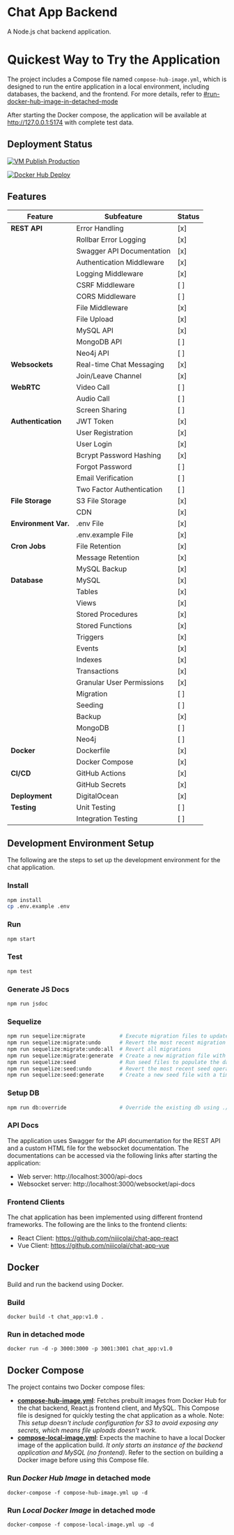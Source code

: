 # Chat App Backend
A Node.js chat backend application.

# Quickest Way to Try the Application
The project includes a Compose file named `compose-hub-image.yml`, which is designed to run the entire application in a local environment, including databases, the backend, and the frontend. For more details, refer to [#run-docker-hub-image-in-detached-mode](https://github.com/niiicolai/chat-app?tab=readme-ov-file#run-docker-hub-image-in-detached-mode)

After starting the Docker compose, the application will be available at http://127.0.0.1:5174 with complete test data.

## Deployment Status
[![VM Publish Production](https://github.com/niiicolai/chat-app/actions/workflows/deploy_vm.yml/badge.svg)](https://github.com/niiicolai/chat-app/actions/workflows/deploy_vm.yml)

[![Docker Hub Deploy](https://github.com/niiicolai/chat-app/actions/workflows/deploy_docker_hub.yml/badge.svg?branch=main)](https://github.com/niiicolai/chat-app/actions/workflows/deploy_docker_hub.yml)

## Features
| Feature                | Subfeature                          | Status  |
|------------------------|-------------------------------------|---------|
| **REST API**           | Error Handling                      | [x]     |
|                        | Rollbar Error Logging               | [x]     |
|                        | Swagger API Documentation           | [x]     |
|                        | Authentication Middleware           | [x]     |
|                        | Logging Middleware                  | [x]     |
|                        | CSRF Middleware                     | [ ]     |
|                        | CORS Middleware                     | [ ]     |
|                        | File Middleware                     | [x]     |
|                        | File Upload                         | [x]     |
|                        | MySQL API                           | [x]     |
|                        | MongoDB API                         | [ ]     |
|                        | Neo4j API                           | [ ]     |
| **Websockets**         | Real-time Chat Messaging            | [x]     |
|                        | Join/Leave Channel                  | [x]     |
| **WebRTC**             | Video Call                          | [ ]     |
|                        | Audio Call                          | [ ]     |
|                        | Screen Sharing                      | [ ]     |
| **Authentication**     | JWT Token                           | [x]     |
|                        | User Registration                   | [x]     |
|                        | User Login                          | [x]     |
|                        | Bcrypt Password Hashing             | [x]     |
|                        | Forgot Password                     | [ ]     |
|                        | Email Verification                  | [ ]     |
|                        | Two Factor Authentication           | [ ]     |
| **File Storage**       | S3 File Storage                     | [x]     |
|                        | CDN                                 | [x]     |
| **Environment Var.**   | .env File                           | [x]     |
|                        | .env.example File                   | [x]     |
| **Cron Jobs**          | File Retention                      | [x]     |
|                        | Message Retention                   | [x]     |
|                        | MySQL Backup                        | [x]     |
| **Database**           | MySQL                               | [x]     |
|                        | Tables                              | [x]     |
|                        | Views                               | [x]     |
|                        | Stored Procedures                   | [x]     |
|                        | Stored Functions                    | [x]     |
|                        | Triggers                            | [x]     |
|                        | Events                              | [x]     |
|                        | Indexes                             | [x]     |
|                        | Transactions                        | [x]     |
|                        | Granular User Permissions           | [x]     |
|                        | Migration                           | [ ]     |
|                        | Seeding                             | [ ]     |
|                        | Backup                              | [x]     |
|                        | MongoDB                             | [ ]     |
|                        | Neo4j                               | [ ]     |
| **Docker**             | Dockerfile                          | [x]     |
|                        | Docker Compose                      | [x]     |
| **CI/CD**              | GitHub Actions                      | [x]     |
|                        | GitHub Secrets                      | [x]     |
| **Deployment**         | DigitalOcean                        | [x]     |
| **Testing**            | Unit Testing                        | [ ]     |
|                        | Integration Testing                 | [ ]     |


## Development Environment Setup
The following are the steps to set up the development environment for the chat application.

### Install
```bash
npm install
cp .env.example .env
```

### Run
```bash
npm start
```

### Test
```bash
npm test
```

### Generate JS Docs
```bash
npm run jsdoc
```

### Sequelize
```bash
npm run sequelize:migrate           # Execute migration files to update the database schema
npm run sequelize:migrate:undo      # Revert the most recent migration
npm run sequelize:migrate:undo:all  # Revert all migrations
npm run sequelize:migrate:generate  # Create a new migration file with a timestamp
npm run sequelize:seed              # Run seed files to populate the database with initial data
npm run sequelize:seed:undo         # Revert the most recent seed operation
npm run sequelize:seed:generate     # Create a new seed file with a timestamp
```

### Setup DB
```bash
npm run db:override                 # Override the existing db using ./MySQL_Script.sql
```

### API Docs
The application uses Swagger for the API documentation for the REST API and a custom HTML file for the websocket documentation. The documentations can be accessed via the following links after starting the application:
- Web server: http://localhost:3000/api-docs
- Websocket server: http://localhost:3000/websocket/api-docs

### Frontend Clients
The chat application has been implemented using different frontend frameworks. The following are the links to the frontend clients:
- React Client: https://github.com/niiicolai/chat-app-react
- Vue Client: https://github.com/niiicolai/chat-app-vue

## Docker
Build and run the backend using Docker.

### Build
```
docker build -t chat_app:v1.0 .
```

### Run in detached mode
```
docker run -d -p 3000:3000 -p 3001:3001 chat_app:v1.0 
```

## Docker Compose
The project contains two Docker compose files:
- **[compose-hub-image.yml](https://github.com/niiicolai/chat-app/blob/main/compose-hub-image.yml)**: Fetches prebuilt images from Docker Hub for the chat backend, React.js frontend client, and MySQL. This Compose file is designed for quickly testing the chat application as a whole. Note: *This setup doesn't include configuration for S3 to avoid exposing any secrets, which means file uploads doesn't work.*
- **[compose-local-image.yml](https://github.com/niiicolai/chat-app/blob/main/compose-local-image.yml)**: Expects the machine to have a local Docker image of the application build. *It only starts an instance of the backend application and MySQL (no frontend)*. Refer to the section on building a Docker image before using this Compose file.

### Run *Docker Hub Image* in detached mode
```
docker-compose -f compose-hub-image.yml up -d
```

### Run *Local Docker Image* in detached mode
```
docker-compose -f compose-local-image.yml up -d
```
